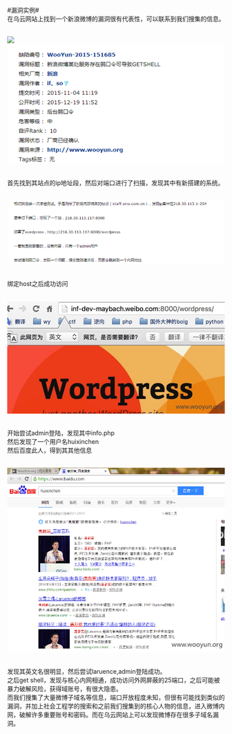 #漏洞实例#
</br>在乌云网站上找到一个新浪微博的漏洞很有代表性，可以联系到我们搜集的信息。

</br>![](http://www.wooyun.org/bugs/wooyun-2015-0151685)
</br>![](https://github.com/mysomeonelikeyou/2Picture/blob/master/1.png)

</br>首先找到其站点的ip地址段，然后对端口进行了扫描，发现其中有新搭建的系统。

</br>![](https://github.com/mysomeonelikeyou/2Picture/blob/master/2.png)

</br>绑定host之后成功访问

</br>![](https://github.com/mysomeonelikeyou/2Picture/blob/master/3.png)

</br>开始尝试admin登陆，发现其中info.php
</br>然后发现了一个用户名huixinchen
</br>然后百度此人，得到其其他信息

</br>![](https://github.com/mysomeonelikeyou/2Picture/blob/master/4.png)

</br>发现其英文名很明显，然后尝试laruence,admin登陆成功。
</br>之后get shell，发现与核心内网相通，成功访问外网屏蔽的25端口，之后可能被暴力破解风险，获得域账号，有很大隐患。
</br>而我们搜集了大量微博子域名等信息，端口开放程度未知，但很有可能找到类似的漏洞，并加上社会工程学的搜索和之前我们搜集到的核心人物的信息，进入微博内网，破解许多重要账号和密码。而在乌云网站上可以发现微博存在很多子域名漏洞。
